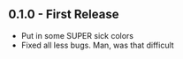 ## 0.1.0 - First Release
* Put in some SUPER sick colors
* Fixed all less bugs. Man, was that difficult
